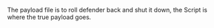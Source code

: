 The payload file is to roll defender back and shut it down, the Script is where the true payload goes.